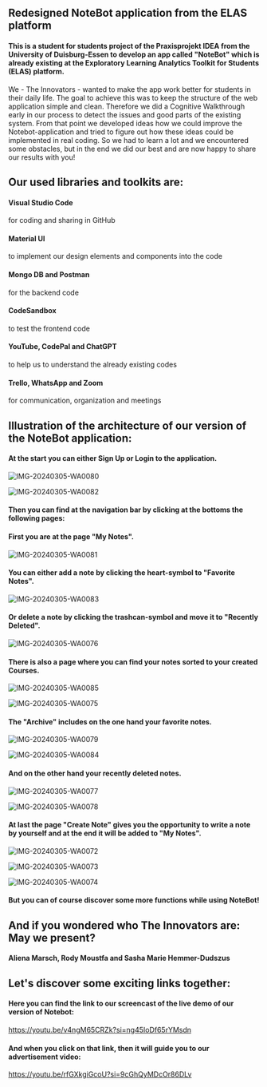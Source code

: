 ## Redesigned NoteBot application from the ELAS platform

#### This is a student for students project of the Praxisprojekt IDEA from the University of Duisburg-Essen to develop an app called "NoteBot" which is already existing at the Exploratory Learning Analytics Toolkit for Students (ELAS) platform.

We - The Innovators - wanted to make the app work better for students in their daily life. 
The goal to achieve this was to keep the structure of the web application simple and clean. 
Therefore we did a Cognitive Walkthrough early in our process to detect the issues and good parts of the existing system.
From that point we developed ideas how we could improve the Notebot-application and tried to figure out how these ideas could be implemented in real coding.
So we had to learn a lot and we encountered some obstacles, but in the end we did our best and are now happy to share our results with you!


## Our used libraries and toolkits are:


#### Visual Studio Code
for coding and sharing in GitHub

#### Material UI
to implement our design elements and components into the code

#### Mongo DB and Postman
for the backend code

#### CodeSandbox
to test the frontend code

#### YouTube, CodePal and ChatGPT
to help us to understand the already existing codes

#### Trello, WhatsApp and Zoom
for communication, organization and meetings


## Illustration of the architecture of our version of the NoteBot application:


#### At the start you can either Sign Up or Login to the application.

![IMG-20240305-WA0080](https://github.com/AlienaEloisa/elas-official/assets/148063774/1a23a051-8728-4e18-958c-170680bdc871)


![IMG-20240305-WA0082](https://github.com/AlienaEloisa/elas-official/assets/148063774/d4fec7e4-3f8a-45d8-81da-6c454e53d950)


#### Then you can find at the navigation bar by clicking at the bottoms the following pages: 

#### First you are at the page "My Notes".

![IMG-20240305-WA0081](https://github.com/AlienaEloisa/elas-official/assets/148063774/a650137c-e3b9-409b-92cf-6391470d5501)


#### You can either add a note by clicking the heart-symbol to "Favorite Notes".

![IMG-20240305-WA0083](https://github.com/AlienaEloisa/elas-official/assets/148063774/1d73639b-f6ef-4aed-94c5-6b9cbfc1920b)


#### Or delete a note by clicking the trashcan-symbol and move it to "Recently Deleted".

![IMG-20240305-WA0076](https://github.com/AlienaEloisa/elas-official/assets/148063774/f811410a-9b31-4995-ac97-a227876e6384)


#### There is also a page where you can find your notes sorted to your created Courses.

![IMG-20240305-WA0085](https://github.com/AlienaEloisa/elas-official/assets/148063774/05fe0288-abc4-4544-a92e-d609255a3383)


![IMG-20240305-WA0075](https://github.com/AlienaEloisa/elas-official/assets/148063774/1553d4bd-868f-4974-bca5-2d03da06880e)


#### The "Archive" includes on the one hand your favorite notes.

![IMG-20240305-WA0079](https://github.com/AlienaEloisa/elas-official/assets/148063774/7d3481b8-69a7-4159-b4b0-82d599e8683c)


![IMG-20240305-WA0084](https://github.com/AlienaEloisa/elas-official/assets/148063774/60d3a9f0-2795-40ab-8e83-f076872e99a3)


#### And on the other hand your recently deleted notes.

![IMG-20240305-WA0077](https://github.com/AlienaEloisa/elas-official/assets/148063774/1de9b3b3-864b-4916-b37e-95be309fbcdb)


![IMG-20240305-WA0078](https://github.com/AlienaEloisa/elas-official/assets/148063774/685ea12b-2925-4b21-89c2-58e24a09a640)


#### At last the page "Create Note" gives you the opportunity to write a note by yourself and at the end it will be added to "My Notes".

![IMG-20240305-WA0072](https://github.com/AlienaEloisa/elas-official/assets/148063774/68d7a2c4-15c6-40d3-a389-98ac53cf8fe0)


![IMG-20240305-WA0073](https://github.com/AlienaEloisa/elas-official/assets/148063774/c1d03f35-30cf-423f-b2d5-fd04b9a0ce7d)


![IMG-20240305-WA0074](https://github.com/AlienaEloisa/elas-official/assets/148063774/b30d8201-68d7-44f9-ab6a-8b87297bc2c5)


#### But you can of course discover some more functions while using NoteBot!



## And if you wondered who The Innovators are: May we present?


#### Aliena Marsch, Rody Moustfa and Sasha Marie Hemmer-Dudszus


## Let's discover some exciting links together:


#### Here you can find the link to our screencast of the live demo of our version of Notebot:

https://youtu.be/v4ngM65CRZk?si=ng45IoDf65rYMsdn 


#### And when you click on that link, then it will guide you to our advertisement video:

https://youtu.be/rfGXkgiGcoU?si=9cGhQyMDcOr86DLv

